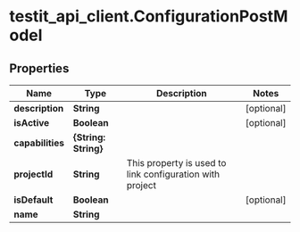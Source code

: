 # testit_api_client.ConfigurationPostModel

## Properties

Name | Type | Description | Notes
------------ | ------------- | ------------- | -------------
**description** | **String** |  | [optional] 
**isActive** | **Boolean** |  | [optional] 
**capabilities** | **{String: String}** |  | 
**projectId** | **String** | This property is used to link configuration with project | 
**isDefault** | **Boolean** |  | [optional] 
**name** | **String** |  | 


